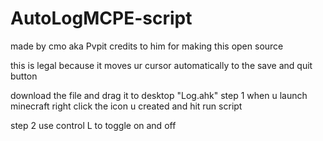 # AutoLogMCPE-script
made by cmo aka Pvpit credits to him for making this open source

this is legal because it moves ur cursor automatically to the save and quit button

download the file and drag it to desktop "Log.ahk"
step 1 when u launch minecraft right click the icon u created and hit run script

step 2 use control L to toggle on and off
